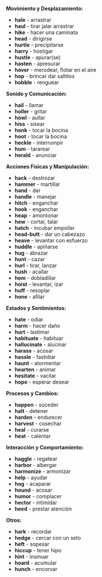 

**Movimiento y Desplazamiento:**

*   **hale** - arrastrar
*   **haul** - tirar jalar arrastrar
*   **hike** - hacer una caminata
*   **head** - dirigirse
*   **hurtle** - precipitarse
*   **harry** - hostigar
*   **hustle** - apurar(se)
*   **hasten** - apresurar
*   **hover** - merodear, flotar en el aire
*   **hop** - brincar dar saltitos
*   **hobble** - renguear

**Sonido y Comunicación:**

*   **hail** - llamar
*   **holler** - gritar
*   **howl** - aullar
*   **hiss** - sisear
*   **honk** - tocar la bocina
*   **hoot** - tocar la bocina
*   **heckle** - interrumpir
*   **hum** - tararear
*   **herald** - anunciar

**Acciones Físicas y Manipulación:**

*   **hack** - destrozar
*   **hammer** - martillar
*   **hand** - dar
*   **handle** - manejar
*   **hitch** - enganchar
*   **hook** - enganchar
*   **heap** - amontonar
*   **hew** - cortar, talar
*   **hatch** - incubar empollar
*   **head-butt** - dar un cabezazo
*   **heave** - levantar con esfuerzo
*   **huddle** - apiñarse
*   **hug** - abrazar
*   **hunt** - cazar
*   **hurl** - tirar, lanzar
*   **hush** - acallar
*   **hem** - dobladillar
*   **hoist** - levantar, izar
*    **huff** - resoplar
*   **hone** - afilar

**Estados y Sentimientos:**

*   **hate** - odiar
*   **harm** - hacer daño
*   **hurt** - lastimar
*   **habituate** - habituar
*   **hallucinate** - alucinar
*   **harass** - acosar
*   **hassle** - fastidiar
*   **haunt** - atormentar
*   **hearten** - animar
*   **hesitate** - vacilar
*   **hope** - esperar desear

**Procesos y Cambios:**

*   **happen** - suceder
*   **halt** - detener
*   **harden** - endurecer
*   **harvest** - cosechar
*   **heal** - curarse
*   **heat** - calentar

**Interacción y Comportamiento:**

*   **haggle** - regatear
*   **harbor** - albergar
*   **harmonize** - armonizar
*   **help** - ayudar
*   **hog** - acaparar
*   **hound** - acosar
*   **humor** - complacer
*   **hector** - intimidar
*   **heed** - prestar atención

**Otros:**

*   **hark** - recordar
*   **hedge** - cercar con un seto
*   **heft** - sopesar
*   **hiccup** - tener hipo
*   **hint** - insinuar
*   **hoard** - acumular
*   **hunch** - encorvar

